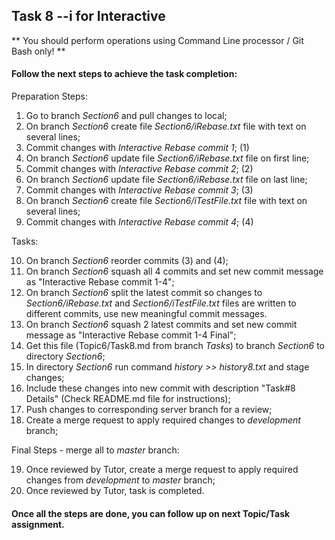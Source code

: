 ## Task 8 --i for Interactive

** You should perform operations using Command Line processor / Git Bash only! **

#### Follow the next steps to achieve the task completion:

Preparation Steps:

1.  Go to branch *Section6* and pull changes to local;
2.  On branch *Section6* create file *Section6/iRebase.txt* file with text on several lines;
3.	Commit changes with *Interactive Rebase commit 1*;											(1)
4.	On branch *Section6* update file *Section6/iRebase.txt* file on first line;
5.	Commit changes with *Interactive Rebase commit 2*;											(2)
6.	On branch *Section6* update file *Section6/iRebase.txt* file on last line;
7.	Commit changes with *Interactive Rebase commit 3*;											(3)
8.	On branch *Section6* create file *Section6/iTestFile.txt* file with text on several lines;
9.	Commit changes with *Interactive Rebase commit 4*;											(4)

Tasks:
	
10.	On branch *Section6* reorder commits (3) and (4);
11.	On branch *Section6* squash all 4 commits and set new commit message as "Interactive Rebase commit 1-4";
12. On branch *Section6* split the latest commit so changes to *Section6/iRebase.txt* and *Section6/iTestFile.txt* files are written to different commits, use new meaningful commit messages.
13. On branch *Section6* squash 2 latest commits and set new commit message as "Interactive Rebase commit 1-4 Final";
14. Get this file (Topic6/Task8.md from branch *Tasks*) to branch *Section6* to directory *Section6*;
15. In directory *Section6* run command *history >> history8.txt* and stage changes;
16. Include these changes into new commit with description "Task#8 Details" (Check README.md file for instructions);
17. Push changes to corresponding server branch for a review;
18. Create a merge request to apply required changes to *development* branch;

Final Steps - merge all to *master* branch:

19. Once reviewed by Tutor, create a merge request to apply required changes from *development* to *master* branch;
20. Once reviewed by Tutor, task is completed.

#### Once all the steps are done, you can follow up on next Topic/Task assignment.